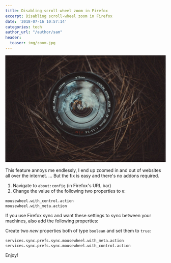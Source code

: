 ```yaml
---
title: Disabling scroll-wheel zoom in Firefox
excerpt: Disabling scroll-wheel zoom in Firefox
date: '2018-07-16 10:57:14'
categories: tech
author_url: "/author/sam"
header:
  teaser: img/zoom.jpg
---
```


![](/img/zoom.jpg)

This feature annoys me endlessly, I end up zoomed in and out of websites all over the internet.
... But the fix is easy and there's no addons required.

1. Navigate to `about:config` (in Firefox's URL bar)
2. Change the value of the following two properties to `0`:

```
mousewheel.with_control.action
mousewheel.with_meta.action
```

If you use Firefox sync and want these settings to sync between your machines, also add the following properties:

Create two *new* properties both of type `boolean` and set them to `true`:

```
services.sync.prefs.sync.mousewheel.with_meta.action
services.sync.prefs.sync.mousewheel.with_control.action
```

Enjoy!